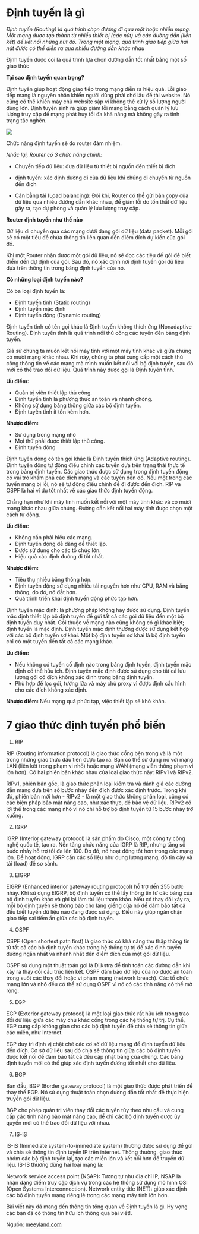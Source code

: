 # Định tuyến là gì

_Định tuyến (Routing) là quá trình chọn đường đi qua một hoặc nhiều mạng. Một mạng được tạo thành từ nhiều thiết bị (các nút) và các đường dẫn (liên kết) để kết nối những nút đó. Trong một mạng, quá trình giao tiếp giữa hai nút được có thể diễn ra qua nhiều đường dẫn khác nhau_

Định tuyến được coi là quá trình lựa chọn đường dẫn tốt nhất bằng một số giao thức

__Tại sao định tuyến quan trọng?__

Định tuyến giúp hoạt động giao tiếp trong mạng diễn ra hiệu quả. Lỗi giao tiếp mạng là nguyên nhân khiến người dùng phải chờ lâu để tải website. Nó cũng có thể khiến máy chủ website sập vì không thể xử lý số lượng người dùng lớn. Định tuyến sinh ra giúp giảm lỗi mạng bằng cách quản lý lưu lượng truy cập để mạng phát huy tối đa khả năng mà không gây ra tình trạng tắc nghẽn.

![](/pictures/routing-important.png)

Chức năng định tuyến sẽ do router đảm nhiệm. 

_Nhắc lại, Router có 3 chức năng chính:_

- Chuyển tiếp dữ liệu: đưa dữ liệu từ thiết bị nguồn đến thiết bị đích

- định tuyến: xác định đường đi của dữ liệu khi chúng di chuyển từ nguồn đến đích

- Cân bằng tải (Load balancing): Đôi khi, Router có thể gửi bản copy của dữ liệu qua nhiều đường dẫn khác nhau, để giảm lỗi do tổn thất dữ liệu gây ra, tạo dự phòng và quản lý lưu lượng truy cập. 

__Router định tuyến như thế nào__

Dữ liệu di chuyển qua các mạng dưới dạng gói dữ liệu (data packet). Mỗi gói sẽ có một tiêu đề chứa thông tin liên quan đến điểm đích dự kiến của gói đó.

Khi một Router nhận được một gói dữ liệu, nó sẽ đọc các tiêu đề gói để biết điểm đến dự định của gói.  Sau đó, nó xác định nơi định tuyến gói dữ liệu dựa trên thông tin trong bảng định tuyến của nó.

__Có những loại định tuyến nào?__

Có ba loại định tuyến là:

- Định tuyến tĩnh (Static routing) 
- Định tuyến mặc định
- Định tuyến động (Dynamic routing)

Định tuyến tĩnh có tên gọi khác là Định tuyến không thích ứng (Nonadaptive Routing). Định tuyến tĩnh là quá trình nối thủ công các tuyến đến bảng định tuyến.

Giả sử chúng ta muốn kết nối máy tính với một máy tính khác và giữa chúng có mười mạng khác nhau. Khi này, chúng ta phải cung cấp một cách thủ công thông tin về các mạng mà mình muốn kết nối với bộ định tuyến, sau đó mới có thể trao đổi dữ liệu. Quá trình này được gọi là Định tuyến tĩnh.

__Ưu điểm:__

- Quản trị viên thiết lập thủ công.
- Định tuyến tĩnh là phương thức an toàn và nhanh chóng.
- Không sử dụng băng thông giữa các bộ định tuyến.
- Định tuyến tĩnh ít tốn kém hơn.

__Nhược điểm:__

- Sử dụng trong mạng nhỏ
- Mọi thứ phải được thiết lập thủ công.
- Định tuyến động

Định tuyến động có tên gọi khác là Định tuyến thích ứng (Adaptive routing). Định tuyến động tự động điều chỉnh các tuyến dựa trên trạng thái thực tế trong bảng định tuyến. Các giao thức được sử dụng trong định tuyến động có vai trò khám phá các đích mạng và các tuyến đến đó. Nếu một trong các tuyến mạng bị lỗi, nó sẽ tự động điều chỉnh để đi được đến đích. RIP và OSPF là hai ví dụ tốt nhất về các giao thức định tuyến động.

Chẳng hạn như khi máy tính muốn kết nối với một máy tính khác và có mười mạng khác nhau giữa chúng. Đường dẫn kết nối hai máy tính được chọn một cách tự động.

__Ưu điểm:__

- Không cần phải hiểu các mạng.
- Định tuyến động dễ dàng để thiết lập.
- Được sử dụng cho các tổ chức lớn.
- Hiệu quả xác định đường đi tốt nhất.

__Nhược điểm:__

- Tiêu thụ nhiều băng thông hơn.
- Định tuyến động sử dụng nhiều tài nguyên hơn như CPU, RAM và băng thông, do đó, nó đắt hơn.
- Quá trình triển khai định tuyến động phức tạp hơn.

Định tuyến mặc định: là phương pháp không hay được sử dụng. Định tuyến mặc định thiết lập bộ định tuyến để gửi tất cả các gói dữ liệu đến một bộ định tuyến duy nhất. Gói thuộc về mạng nào cũng không có gì khác biệt; định tuyến là mặc định. Định tuyến mặc định thường được sử dụng kết hợp với các bộ định tuyến sơ khai. Một bộ định tuyến sơ khai là bộ định tuyến chỉ có một tuyến đến tất cả các mạng khác.

__Ưu điểm:__

- Nếu không có tuyến cố định nào trong bảng định tuyến, định tuyến mặc định có thể hữu ích. Định tuyến mặc định được sử dụng cho tất cả lưu lượng gói có đích không xác định trong bảng định tuyến.
- Phù hợp để lọc gói, tường lửa và máy chủ proxy vì được định cấu hình cho các đích không xác định.

__Nhược điểm:__ Nếu mạng quá phức tạp, việc thiết lập sẽ khó khăn.

# 7 giao thức định tuyến phổ biến
 
1. RIP

RIP (Routing information protocol) là giao thức cổng bên trong và là một trong những giao thức đầu tiên được tạo ra. Bạn có thể sử dụng nó với mạng LAN (liên kết trong phạm vi nhỏ) hoặc mạng WAN (mạng viễn thông phạm vi lớn hơn). Có hai phiên bản khác nhau của loại giao thức này: RIPv1 và RIPv2.

RIPv1, phiên bản gốc, là giao thức phân loại kiểm tra và đánh giá các đường dẫn mạng dựa trên số bước nhảy đến đích được xác định trước. Trong khi đó, phiên bản mới hơn - RIPv2 - là một giao thức không phân loại, cũng có các biện pháp bảo mật nâng cao, như xác thực, để bảo vệ dữ liệu. RIPv2 có lợi thế trong các mạng nhỏ vì nó chỉ hỗ trợ bộ định tuyến từ 15 bước nhảy trở xuống.

2. IGRP

IGRP (Interior gateway protocol) là sản phẩm do Cisco, một công ty công nghệ quốc tế, tạo ra. Nền tảng chức năng của IGRP là RIP, nhưng tăng số bước nhảy hỗ trợ tối đa lên 100. Do đó, nó hoạt động tốt hơn trong các mạng lớn. Để hoạt động, IGRP cần các số liệu như dung lượng mạng, độ tin cậy và tải (load) để so sánh. 

3. EIGRP

EIGRP (Enhanced interior gateway routing protocol) hỗ trợ đến 255 bước nhảy. Khi sử dụng EIGRP, bộ định tuyến có thể lấy thông tin từ các bảng của bộ định tuyến khác và ghi lại làm tài liệu tham khảo. Nếu có thay đổi xảy ra, mỗi bộ định tuyến sẽ thông báo cho láng giềng của nó để đảm bảo tất cả đều biết tuyến dữ liệu nào đang được sử dụng. Điều này giúp ngăn chặn giao tiếp sai tiềm ẩn giữa các bộ định tuyến.

4. OSPF

OSPF (Open shortest path first) là giao thức có khả năng thu thập thông tin từ tất cả các bộ định tuyến khác trong hệ thống tự trị để xác định tuyến đường ngắn nhất và nhanh nhất đến điểm đích của một gói dữ liệu. 

OSPF sử dụng một thuật toán gọi là Dijkstra để tính toán các đường dẫn khi xảy ra thay đổi cấu trúc liên kết. OSPF đảm bảo dữ liệu của nó được an toàn trong suốt các thay đổi hoặc vi phạm mạng (network breach). Các tổ chức mạng lớn và nhỏ đều có thể sử dụng OSPF vì nó có các tính năng có thể mở rộng.

5. EGP

EGP (Exterior gateway protocol) là một loại giao thức rất hữu ích trong trao đổi dữ liệu giữa các máy chủ khác cổng trong các hệ thống tự trị. Cụ thể, EGP cung cấp không gian cho các bộ định tuyến để chia sẻ thông tin giữa các miền, như Internet. 

EGP duy trì định vị chặt chẽ các cơ sở dữ liệu mạng để định tuyến dữ liệu đến đích. Cơ sở dữ liệu sau đó chia sẻ thông tin giữa các bộ định tuyến được kết nối để đảm bảo tất cả đều cập nhật bảng của chúng. Các bảng định tuyến mới có thể giúp xác định tuyến đường tốt nhất cho dữ liệu.

6. BGP

Ban đầu, BGP (Border gateway protocol) là một giao thức được phát triển để thay thế EGP. Nó sử dụng thuật toán chọn đường dẫn tốt nhất để thực hiện truyền gói dữ liệu. 

BGP cho phép quản trị viên thay đổi các tuyến tùy theo nhu cầu và cung cấp các tính năng bảo mật nâng cao, để chỉ các bộ định tuyến được ủy quyền mới có thể trao đổi dữ liệu với nhau.

7. IS-IS

IS-IS (Immediate system-to-immediate system) thường được sử dụng để gửi và chia sẻ thông tin định tuyến IP trên internet. Thông thường, giao thức nhóm các bộ định tuyến lại, tạo các miền lớn và kết nối hơn để truyền dữ liệu. IS-IS thường dùng hai loại mạng là:

Network service access point (NSAP): Tương tự như địa chỉ IP, NSAP là nhận dạng điểm truy cập dịch vụ trong các hệ thống sử dụng mô hình OSI (Open Systems Interconnection).
Network entity title (NET): giúp xác định các bộ định tuyến mạng riêng lẻ trong các mạng máy tính lớn hơn.

Bài viết này đã mang đến thông tin tổng quan về Định tuyến là gì. Hy vọng các bạn đã có thông tin hữu ích thông qua bài viết!.


Nguồn: [meeyland.com](https://meeyland.com/tin-tuc/dinh-tuyen-la-gi-cac-giao-thuc-dinh-tuyen-pho-bien-378180187)